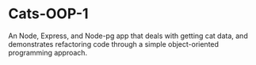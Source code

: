 # Cats-OOP-1
An Node, Express, and Node-pg app that deals with getting cat data, and demonstrates refactoring code through a simple object-oriented programming approach.
